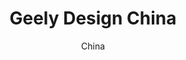 ---
layout: gallery
lang: cn
title: Geely Design China
permalink: /cn/geely-design-china/

subtitle: China

standard:
  title: Geely Design China
  text: 吉利汽车逐渐发展成为一个令人骄傲的中国品牌，而且中国有能激发我们灵感的丰富多样的文化。现有30多个项目正在进行中，我们吉利设计中国团队的员工也发展到200多人。

portfolio: [
  {
    type: image,
    image: gallery/shanghai/gallery_shanghai_01.jpg
  },
  {
    type: image,
    image: gallery/shanghai/gallery_shanghai_02.jpg
  },
  {
    type: quote,
    text: '有一天，我收到一个包裹，里面有一首诗和翻译留给我的一个便条。便条中说这首诗是李书福董事长在从瑞典回中国的飞机上看到窗外的月亮有感而作。很难想象我之前工作的福特公司会有人给我写诗。有这样的老板真的非常棒。',
    name: '彼得·霍布里，吉利设计执行副总裁'
  },
  {
    type: image,
    image: gallery/shanghai/gallery_shanghai_03.jpg
  },
  {
    type: image,
    image: gallery/shanghai/gallery_shanghai_17.jpg
  },
  {
    type: quote,
    text: '我们不断地询问，我们的品牌将走向何处，这不仅是指切实可见的方面，更是情感方面',
    name: 'Danny Du'
  },
  {
    type: image,
    image: gallery/shanghai/gallery_shanghai_05.jpg
  },
  {
    type: image,
    image: gallery/shanghai/gallery_shanghai_06.jpg
  },
  {
    type: quote,
    text: '我们在这个国度悠久庞博历史的途中不断探索',
    name: 'Justin Scully'
  },
  {
    type: image,
    image: gallery/shanghai/gallery_shanghai_07.jpg
  },
  {
    type: image,
    image: gallery/shanghai/gallery_shanghai_08.jpg
  },
  {
    type: quote,
    text: '鉴于这里的人口数量，我们绝对有必要提供奢华选项，而且这也是品牌支柱',
    name: 'Danny Du'
  },
  {
    type: image,
    image: gallery/shanghai/gallery_shanghai_09.jpg
  },
  {
    type: image,
    image: gallery/shanghai/gallery_shanghai_10.jpg
  },
  {
    type: quote,
    text: '我们努力汲取更多的中国文化因素，将其融合到我们的产品中',
    name: Justin Scully 
  },
  {
    type: image,
    image: gallery/shanghai/gallery_shanghai_11.jpg
  },
  {
    type: image,
    image: gallery/shanghai/gallery_shanghai_12.jpg
  },
  {
    type: image,
    image: gallery/shanghai/gallery_shanghai_13.jpg
  },
  {
    type: image,
    image: gallery/shanghai/gallery_shanghai_14.jpg
  },
  {
    type: image,
    image: gallery/shanghai/gallery_shanghai_15.jpg
  },
  {
    type: image,
    image: gallery/shanghai/gallery_shanghai_18.jpg
  }
]
---